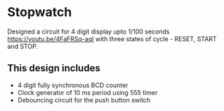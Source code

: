 # Stopwatch

Designed a circuit for 4 digit display upto 1/100 seconds https://youtu.be/4FaFRSq-aqI with three states of cycle - RESET, START and STOP.

## This design includes 
* 4 digit fully synchronous BCD counter
* Clock generator of 10 ms period using 555 timer
* Debouncing circuit for the push button switch 

